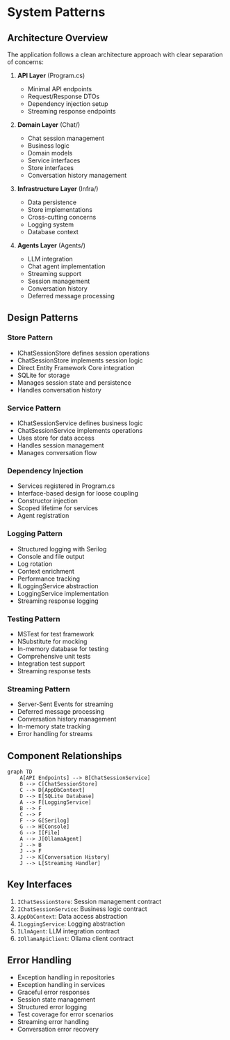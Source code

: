 # System Patterns

## Architecture Overview
The application follows a clean architecture approach with clear separation of concerns:

1. **API Layer** (Program.cs)
   - Minimal API endpoints
   - Request/Response DTOs
   - Dependency injection setup
   - Streaming response endpoints

2. **Domain Layer** (Chat/)
   - Chat session management
   - Business logic
   - Domain models
   - Service interfaces
   - Store interfaces
   - Conversation history management

3. **Infrastructure Layer** (Infra/)
   - Data persistence
   - Store implementations
   - Cross-cutting concerns
   - Logging system
   - Database context

4. **Agents Layer** (Agents/)
   - LLM integration
   - Chat agent implementation
   - Streaming support
   - Session management
   - Conversation history
   - Deferred message processing

## Design Patterns

### Store Pattern
- IChatSessionStore defines session operations
- ChatSessionStore implements session logic
- Direct Entity Framework Core integration
- SQLite for storage
- Manages session state and persistence
- Handles conversation history

### Service Pattern
- IChatSessionService defines business logic
- ChatSessionService implements operations
- Uses store for data access
- Handles session management
- Manages conversation flow

### Dependency Injection
- Services registered in Program.cs
- Interface-based design for loose coupling
- Constructor injection
- Scoped lifetime for services
- Agent registration

### Logging Pattern
- Structured logging with Serilog
- Console and file output
- Log rotation
- Context enrichment
- Performance tracking
- ILoggingService abstraction
- LoggingService implementation
- Streaming response logging

### Testing Pattern
- MSTest for test framework
- NSubstitute for mocking
- In-memory database for testing
- Comprehensive unit tests
- Integration test support
- Streaming response tests

### Streaming Pattern
- Server-Sent Events for streaming
- Deferred message processing
- Conversation history management
- In-memory state tracking
- Error handling for streams

## Component Relationships

```mermaid
graph TD
    A[API Endpoints] --> B[ChatSessionService]
    B --> C[ChatSessionStore]
    C --> D[AppDbContext]
    D --> E[SQLite Database]
    A --> F[LoggingService]
    B --> F
    C --> F
    F --> G[Serilog]
    G --> H[Console]
    G --> I[File]
    A --> J[OllamaAgent]
    J --> B
    J --> F
    J --> K[Conversation History]
    J --> L[Streaming Handler]
```

## Key Interfaces
1. `IChatSessionStore`: Session management contract
2. `IChatSessionService`: Business logic contract
3. `AppDbContext`: Data access abstraction
4. `ILoggingService`: Logging abstraction
5. `ILlmAgent`: LLM integration contract
6. `IOllamaApiClient`: Ollama client contract

## Error Handling
- Exception handling in repositories
- Exception handling in services
- Graceful error responses
- Session state management
- Structured error logging
- Test coverage for error scenarios
- Streaming error handling
- Conversation error recovery 